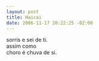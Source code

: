 ```yaml
--- 
layout: post
title: Haicai
date: 2006-11-17 20:22:25 -02:00
---
```


sorris e sei de ti.  
assim como  
choro é chuva de si.  
